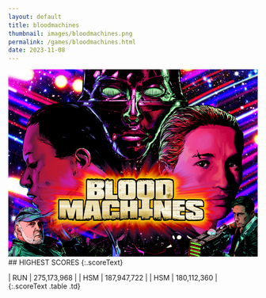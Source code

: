```yaml
---
layout: default
title: bloodmachines
thumbnail: images/bloodmachines.png
permalink: /games/bloodmachines.html
date: 2023-11-08
---
```


<img src="../images/bloodmachines.png" class="gameThumbnail img-fluid mx-auto align-middle">
## HIGHEST SCORES
{:.scoreText}

| RUN | 275,173,968 | 
| HSM | 187,947,722 | 
| HSM | 180,112,360 | 
{:.scoreText .table .td}
